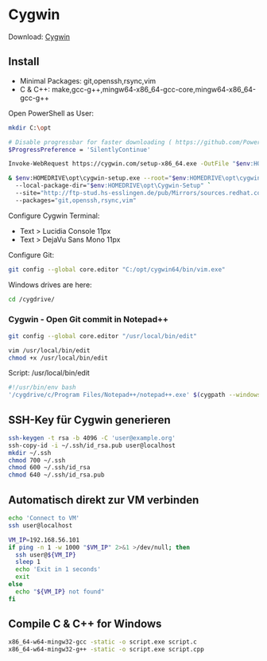 # Cygwin

Download: [Cygwin](https://cygwin.com/install.html)

## Install

* Minimal Packages: git,openssh,rsync,vim
* C & C++: make,gcc-g++,mingw64-x86_64-gcc-core,mingw64-x86_64-gcc-g++

Open PowerShell as User:

```bash
mkdir C:\opt

# Disable progressbar for faster downloading ( https://github.com/PowerShell/PowerShell/issues/2138 )
$ProgressPreference = 'SilentlyContinue'

Invoke-WebRequest https://cygwin.com/setup-x86_64.exe -OutFile "$env:HOMEDRIVE\opt\cygwin-setup.exe"

& $env:HOMEDRIVE\opt\cygwin-setup.exe --root="$env:HOMEDRIVE\opt\cygwin64" `
  --local-package-dir="$env:HOMEDRIVE\opt\Cygwin-Setup" `
  --site="http://ftp-stud.hs-esslingen.de/pub/Mirrors/sources.redhat.com/cygwin/" `
  --packages="git,openssh,rsync,vim"
```

Configure Cygwin Terminal:

* Text > Lucidia Console 11px
* Text > DejaVu Sans Mono 11px

Configure Git:

```bash
git config --global core.editor "C:/opt/cygwin64/bin/vim.exe"
```

Windows drives are here:

```bash
cd /cygdrive/
```

### Cygwin - Open Git commit in Notepad++

```bash
git config --global core.editor "/usr/local/bin/edit"

vim /usr/local/bin/edit
chmod +x /usr/local/bin/edit
```

Script: /usr/local/bin/edit

```bash
#!/usr/bin/env bash
'/cygdrive/c/Program Files/Notepad++/notepad++.exe' $(cygpath --windows "${1}")
```

## SSH-Key für Cygwin generieren

```bash
ssh-keygen -t rsa -b 4096 -C 'user@example.org'
ssh-copy-id -i ~/.ssh/id_rsa.pub user@localhost
mkdir ~/.ssh
chmod 700 ~/.ssh
chmod 600 ~/.ssh/id_rsa
chmod 640 ~/.ssh/id_rsa.pub
```

## Automatisch direkt zur VM verbinden

```bash
echo 'Connect to VM'
ssh user@localhost

VM_IP=192.168.56.101
if ping -n 1 -w 1000 "$VM_IP" 2>&1 >/dev/null; then
  ssh user@${VM_IP}
  sleep 1
  echo 'Exit in 1 seconds'
  exit
else
  echo "${VM_IP} not found"
fi
```

## Compile C & C++ for Windows

```bash
x86_64-w64-mingw32-gcc -static -o script.exe script.c
x86_64-w64-mingw32-g++ -static -o script.exe script.cpp
```
